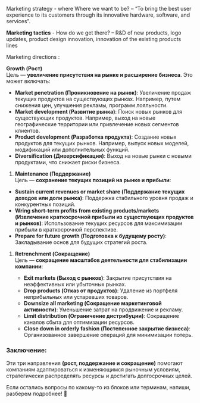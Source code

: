 Marketing strategy - where Where we want to be? – “To bring the best user experience to its customers through its innovative hardware, software, and services”.

**Marketing tactics** - How do we get there? – R&D of new products, logo updates, product design innovation, innovation of the existing products lines

Marketing directions : 

**Growth (Рост)**  
Цель — **увеличение присутствия на рынке и расширение бизнеса**. Это может включать:

- **Market penetration (Проникновение на рынок)**: Увеличение продаж текущих продуктов на существующих рынках. Например, путем снижения цен, улучшения рекламы, программ лояльности.
- **Market development (Развитие рынка)**: Поиск новых рынков для существующих продуктов. Например, выход на новые географические территории или привлечение новых сегментов клиентов.
- **Product development (Разработка продукта)**: Создание новых продуктов для текущих рынков. Например, выпуск новых моделей, модификаций или дополнительных функций.
- **Diversification (Диверсификация)**: Выход на новые рынки с новыми продуктами, что снижает риски бизнеса.

1. **Maintenance (Поддержание)**  
Цель — **сохранение текущих позиций на рынке и прибыли**:
    
- **Sustain current revenues or market share (Поддержание текущих доходов или доли рынка)**: Поддержка стабильного уровня продаж и конкурентных позиций.
- **Wring short-term profits from existing products/markets (Извлечение краткосрочной прибыли из существующих продуктов и рынков)**: Использование текущих ресурсов для максимизации прибыли в краткосрочной перспективе.
- **Prepare for future growth (Подготовка к будущему росту)**: Закладывание основ для будущих стратегий роста.
    
1. **Retrenchment (Сокращение)**  
    Цель — **сокращение масштабов деятельности для стабилизации компании**:
    
    - **Exit markets (Выход с рынков)**: Закрытие присутствия на неэффективных или убыточных рынках.
    - **Drop products (Отказ от продуктов)**: Удаление из портфеля неприбыльных или устаревших товаров.
    - **Downsize all marketing (Сокращение маркетинговой активности)**: Уменьшение затрат на продвижение и рекламу.
    - **Limit distribution (Ограничение дистрибуции)**: Сокращение каналов сбыта для оптимизации ресурсов.
    - **Close down in orderly fashion (Постепенное закрытие бизнеса)**: Организованное завершение операций для минимизации потерь.

### Заключение:

Эти три направления **(рост, поддержание и сокращение)** помогают компаниям адаптироваться к изменяющимся рыночным условиям, стратегически распределять ресурсы и достигать долгосрочных целей.

Если остались вопросы по какому-то из блоков или терминам, напиши, разберем подробнее! 🚀